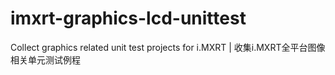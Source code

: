 # imxrt-graphics-lcd-unittest
Collect graphics related unit test projects for i.MXRT | 收集i.MXRT全平台图像相关单元测试例程 
